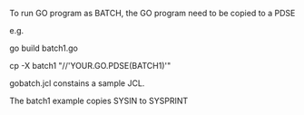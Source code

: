 To run GO program as BATCH, the GO program need to be copied to a PDSE

e.g.

go build batch1.go

cp -X batch1 "//'YOUR.GO.PDSE(BATCH1)'"

gobatch.jcl constains a sample JCL.

The batch1 example copies SYSIN to SYSPRINT
